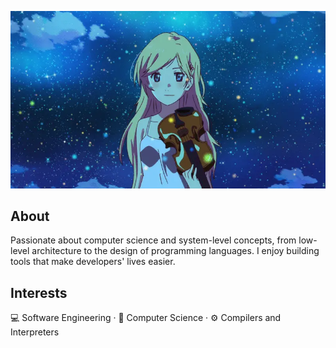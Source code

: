 ![Kaori Miyazono from Your Lie in April](kaori.webp)

## About
Passionate about computer science and system-level concepts, from low-level architecture to the design of programming languages. I enjoy building tools that make developers' lives easier.

## Interests
💻 Software Engineering · 🧮 Computer Science · ⚙️ Compilers and Interpreters
